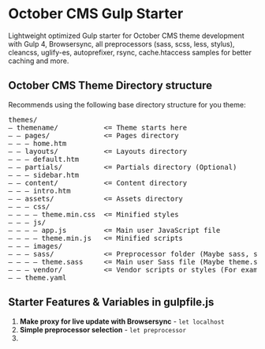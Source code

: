 <h1>October CMS Gulp Starter</h1>
<p>Lightweight optimized Gulp starter for October CMS theme development with Gulp 4, Browsersync, all preprocessors (sass, scss, less, stylus), cleancss, uglify-es, autoprefixer, rsync, cache.htaccess samples for better caching and more.</p>

<h2>October CMS Theme Directory structure</h2>

<p>Recommends using the following base directory structure for you theme:</p>

<pre>
themes/
— themename/           <= Theme starts here
— — pages/             <= Pages directory
— — — home.htm
— — layouts/           <= Layouts directory
— — — default.htm
— — partials/          <= Partials directory (Optional)
— — — sidebar.htm
— — content/           <= Content directory
— — — intro.htm
— — assets/            <= Assets directory
— — — css/
— — — — theme.min.css  <= Minified styles
— — — js/
— — — — app.js         <= Main user JavaScript file
— — — — theme.min.js   <= Minified scripts
— — — images/
— — — sass/            <= Preprocessor folder (Maybe sass, scss, less, styl)
— — — — theme.sass     <= Main user Sass file (Maybe theme.sass, theme.scss, theme.less or theme.styl)
— — — vendor/          <= Vendor scripts or styles (For example - jQuery, Bootstrap, etc..)
— — theme.yaml
</pre>

<h2>Starter Features & Variables in gulpfile.js</h2>

<ol>
	<li><strong>Make proxy for live update with Browsersync</strong> - <code>let localhost</code></li>
	<li><strong>Simple preprocessor selection</strong> - <code>let preprocessor</code></li>
	<li></li>
</ol>
